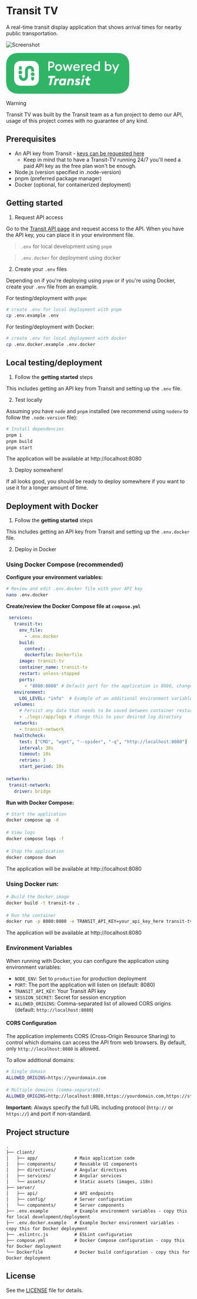 # Transit TV

A real-time transit display application that shows arrival times for nearby public transportation.

![Screenshot](screenshot.png)

[![Powered by Transit API logo](/transit-api-badge.png 'Powered by Transit API logo')](https://transitapp.com)

> [!WARNING]  
> Transit TV was built by the Transit team as a fun project to demo our API, usage of this project comes with no guarantee of any kind. 

## Prerequisites

- An API key from Transit - [keys can be requested here](https://transitapp.com/apis)
  - Keep in mind that to have a Transit-TV running 24/7 you'll need a paid API key as the free plan won't be enough.
- Node.js (version specified in .node-version)
- pnpm (preferred package manager)
- Docker (optional, for containerized deployment)

## Getting started
1. Request API access

Go to the [Transit API page](https://transitapp.com/apis) and request access to the API. When you have the API key, you can place it in your environment file. 

> `.env` for local development using `pnpm`

> `.env.docker` for deployment using docker

2. Create your `.env` files

Depending on if you're deploying using `pnpm` or if you're using Docker, create your `.env` file from an example.

For testing/deployment with `pnpm`:

```bash
# create .env for local deployment with pnpm
cp .env.example .env
```

For testing/deployment with Docker:

```bash
# create .env for local deployment with docker
cp .env.docker.example .env.docker
```

## Local testing/deployment

1. Follow the **getting started** steps

This includes getting an API key from Transit and setting up the `.env` file.

2. Test locally

Assuming you have `node` and `pnpm` installed (we recommend using `nodenv` to follow the `.node-version` file):

```bash
# Install dependencies
pnpm i
pnpm build
pnpm start
```
The application will be available at http://localhost:8080

3. Deploy somewhere!

If all looks good, you should be ready to deploy somewhere if you want to use it for a longer amount of time.

## Deployment with Docker

1. Follow the **getting started** steps

This includes getting an API key from Transit and setting up the `.env.docker` file.

2. Deploy in Docker

### Using Docker Compose (recommended)

**Configure your environment variables:**
   
   ```bash
   # Review and edit .env.docker file with your API key
   nano .env.docker
   ```

**Create/review the Docker Compose file at `compose.yml`**

   ```yaml
    services:
      transit-tv:
        env_file:
          - .env.docker
        build:
          context: .
          dockerfile: Dockerfile
        image: transit-tv
        container_name: transit-tv
        restart: unless-stopped
        ports:
          - "8080:8080" # Default port for the application is 8080, change the left side if needed
      environment:
        LOG_LEVEL: "info"  # Example of an additional environment variable
      volumes:
        # Persist any data that needs to be saved between container restarts
        - ./logs:/app/logs # change this to your desired log directory
      networks:
        - transit-network
      healthcheck:
        test: ["CMD", "wget", "--spider", "-q", "http://localhost:8080"]
        interval: 30s
        timeout: 10s
        retries: 3
        start_period: 10s

  networks:
    transit-network:
      driver: bridge
   ```

**Run with Docker Compose:**

   ```bash
   # Start the application
   docker compose up -d

   # View logs
   docker compose logs -f

   # Stop the application
   docker compose down
   ```

The application will be available at http://localhost:8080

### Using Docker run:

```bash
# Build the Docker image
docker build -t transit-tv .

# Run the container
docker run -p 8080:8080 -e TRANSIT_API_KEY=your_api_key_here transit-tv
```

The application will be available at http://localhost:8080

### Environment Variables

When running with Docker, you can configure the application using environment variables:

- `NODE_ENV`: Set to `production` for production deployment
- `PORT`: The port the application will listen on (default: 8080)
- `TRANSIT_API_KEY`: Your Transit API key
- `SESSION_SECRET`: Secret for session encryption
- `ALLOWED_ORIGINS`: Comma-separated list of allowed CORS origins (default: `http://localhost:8080`)

#### CORS Configuration

The application implements CORS (Cross-Origin Resource Sharing) to control which domains can access the API from web browsers. By default, only `http://localhost:8080` is allowed.

To allow additional domains:

```bash
# Single domain
ALLOWED_ORIGINS=https://yourdomain.com

# Multiple domains (comma-separated)
ALLOWED_ORIGINS=http://localhost:8080,https://yourdomain.com,https://staging.yourdomain.com
```

**Important:** Always specify the full URL including protocol (`http://` or `https://`) and port if non-standard.

## Project structure

```
.
├── client/
│   ├── app/              # Main application code
│   ├── components/       # Reusable UI components
│   ├── directives/       # Angular directives
│   ├── services/         # Angular services
│   └── assets/           # Static assets (images, i18n)
├── server/
│   ├── api/              # API endpoints
│   ├── config/           # Server configuration
│   └── components/       # Server components
├── .env.example          # Example environment variables - copy this for local development/deployment
├── .env.docker.example   # Example Docker environment variables - copy this for Docker deployment
├── .eslintrc.js          # ESLint configuration
├── compose.yml           # Docker Compose configuration - copy this for Docker deployment
└── Dockerfile            # Docker build configuration - copy this for Docker deployment
```

## License

See the [LICENSE](LICENSE) file for details.
